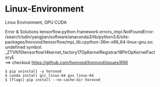 # Linux-Environment
Linux Environment, GPU CUDA

Error & Solutions
tensorflow.python.framework.errors_impl.NotFoundError: /search/odin/yangjian/software/anaconda3/lib/python3.6/site-packages/horovod/tensorflow/mpi_lib.cpython-36m-x86_64-linux-gnu.so: undefined symbol: _ZTVN10tensorflow14kernel_factory17OpKernelRegistrar18PtrOpKernelFactoryE <br>
==> checkout https://github.com/horovod/horovod/issues/656  <br>
```
$ pip uninstall -y horovod
$ conda install gcc_linux-64 gxx_linux-64
$ [flags] pip install --no-cache-dir horovod
```
